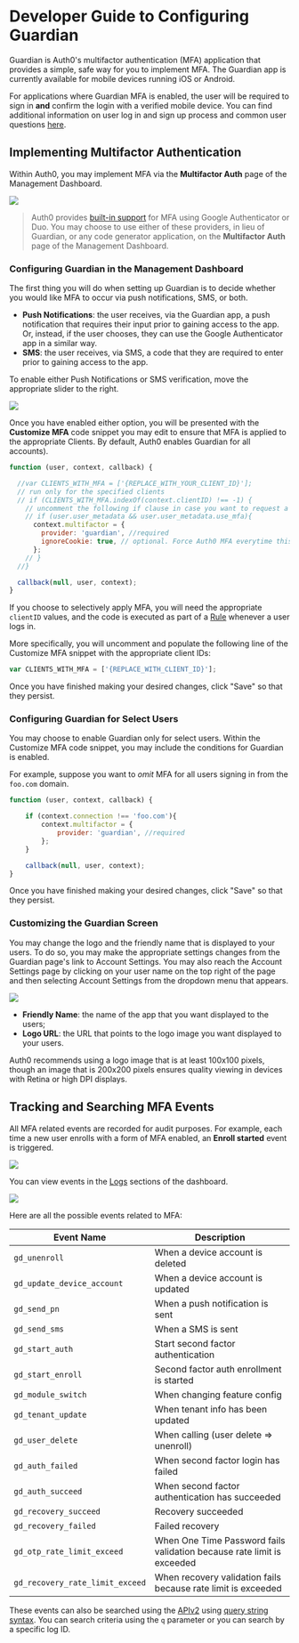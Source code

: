 # Developer Guide to Configuring Guardian

Guardian is Auth0's multifactor authentication (MFA) application that provides a simple, safe way for you to implement MFA. The Guardian app is currently available for mobile devices running iOS or Android.

For applications where Guardian MFA is enabled, the user will be required to sign in **and** confirm the login with a verified mobile device. You can find additional information on user log in and sign up process and common user questions [here](/guardian/user-guide).

## Implementing Multifactor Authentication
Within Auth0, you may implement MFA via the **Multifactor Auth** page of the Management Dashboard.

![](/media/articles/mfa/guardian-dashboard.png)

> Auth0 provides [built-in support](https://auth0.com/docs/multifactor-authentication#using-auth0-s-built-in-support) for MFA using Google Authenticator or Duo. You may choose to use either of these providers, in lieu of Guardian, or any code generator application, on the **Multifactor Auth** page of the Management Dashboard.

### Configuring Guardian in the Management Dashboard

The first thing you will do when setting up Guardian is to decide whether you would like MFA to occur via push notifications, SMS, or both.

* **Push Notifications**: the user receives, via the Guardian app, a push notification that requires their input prior to gaining access to the app. Or, instead, if the user chooses, they can use the Google Authenticator app in a similar way.
* **SMS**: the user receives, via SMS, a code that they are required to enter prior to gaining access to the app.

To enable either Push Notifications or SMS verification, move the appropriate slider to the right.

![](/media/articles/mfa/guardian-both.png)

Once you have enabled either option, you will be presented with the **Customize MFA** code snippet you may edit to ensure that MFA is applied to the appropriate Clients. By default, Auth0 enables Guardian for all accounts).

```js
function (user, context, callback) {

  //var CLIENTS_WITH_MFA = ['{REPLACE_WITH_YOUR_CLIENT_ID}'];
  // run only for the specified clients
  // if (CLIENTS_WITH_MFA.indexOf(context.clientID) !== -1) {
    // uncomment the following if clause in case you want to request a second factor only from user's that have user_metadata.use_mfa === true
    // if (user.user_metadata && user.user_metadata.use_mfa){
      context.multifactor = {
        provider: 'guardian', //required
        ignoreCookie: true, // optional. Force Auth0 MFA everytime this rule runs. Defaults to false. if accepted by users the cookie lasts for 30 days (this cannot be changed)
      };
    // }
  //}

  callback(null, user, context);
}
```

If you choose to selectively apply MFA, you will need the appropriate `clientID` values, and the code is executed as part of a [Rule](/rule) whenever a user logs in.

More specifically, you will uncomment and populate the following line of the Customize MFA snippet with the appropriate client IDs:

```js
var CLIENTS_WITH_MFA = ['{REPLACE_WITH_CLIENT_ID}'];
```

Once you have finished making your desired changes, click "Save" so that they persist.

### Configuring Guardian for Select Users

You may choose to enable Guardian only for select users. Within the Customize MFA code snippet, you may include the conditions for Guardian is enabled.

For example, suppose you want to *omit* MFA for all users signing in from the `foo.com` domain.


```js
function (user, context, callback) {

    if (context.connection !== 'foo.com'){
        context.multifactor = {
            provider: 'guardian', //required
        };
    }

    callback(null, user, context);
}
```

Once you have finished making your desired changes, click "Save" so that they persist.

### Customizing the Guardian Screen

You may change the logo and the friendly name that is displayed to your users. To do so, you may make the appropriate settings changes from the Guardian page's link to Account Settings. You may also reach the Account Settings page by clicking on your user name on the top right of the page and then selecting Account Settings from the dropdown menu that appears.

![](/media/articles/mfa/guardian-logo-and-name-settings.png)

* **Friendly Name**: the name of the app that you want displayed to the users;
* **Logo URL**: the URL that points to the logo image you want displayed to your users.

Auth0 recommends using a logo image that is at least 100x100 pixels, though an image that is 200x200 pixels ensures quality viewing in devices with Retina or high DPI displays.

## Tracking and Searching MFA Events

All MFA related events are recorded for audit purposes. For example, each time a new user enrolls with a form of MFA enabled, an **Enroll started** event is triggered.

![](/media/articles/mfa/log-example.png)

You can view events in the [Logs](${uiURL}/#/logs) sections of the dashboard.

![](/media/articles/mfa/logs.png)
 
Here are all the possible events related to MFA:

| Event Name  | Description |
| --- | --- |
| `gd_unenroll` | When a device account is deleted |
| `gd_update_device_account` | When a device account is updated |
| `gd_send_pn` | When a push notification is sent |
| `gd_send_sms` | When a SMS is sent |
| `gd_start_auth` | Start second factor authentication  |
| `gd_start_enroll` | Second factor auth enrollment is started |
| `gd_module_switch` | When changing feature config |
| `gd_tenant_update` | When tenant info has been updated |
| `gd_user_delete` | When calling (user delete => unenroll) |
| `gd_auth_failed` | When second factor login has failed |
| `gd_auth_succeed` | When second factor authentication has succeeded |
| `gd_recovery_succeed` | Recovery succeeded |
| `gd_recovery_failed` | Failed recovery |
| `gd_otp_rate_limit_exceed` | When One Time Password fails validation because rate limit is exceeded |
| `gd_recovery_rate_limit_exceed` | When recovery validation fails because rate limit is exceeded |

These events can also be searched using the [APIv2](https://auth0.com/docs/api/management/v2#!/Logs) using [query string syntax](https://auth0.com/docs/api/management/v2/query-string-syntax). You can search  criteria using the `q` parameter or you can search by a specific log ID.

